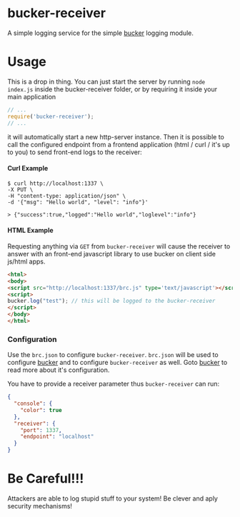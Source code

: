 bucker-receiver
===============

A simple logging service for the simple [bucker](https://github.com/nlf/bucker) logging module.

Usage
=====

This is a drop in thing. You can just start the server by running `node index.js` inside the bucker-receiver folder, or by requiring it inside your main application

```javascript
// ...
require('bucker-receiver');
// ...
```

it will automatically start a new http-server instance. Then it is possible to call the configured endpoint from a frontend application (html / curl / it's up to you) to send front-end logs to the receiver:

#### Curl Example

```
$ curl http://localhost:1337 \
-X PUT \
-H "content-type: application/json" \
-d '{"msg": "Hello world", "level": "info"}'

> {"success":true,"logged":"Hello world","loglevel":"info"}
```

#### HTML Example

Requesting anything via `GET` from `bucker-receiver` will cause the receiver to answer with an front-end javascript library to use bucker on client side js/html apps.

```html
<html>
<body>
<script src="http://localhost:1337/brc.js" type='text/javascript'></script>
<script>
bucker.log("test"); // this will be logged to the bucker-receiver 
</script>
</body>
</html>
```


### Configuration

Use the `brc.json` to configure `bucker-receiver`. `brc.json` will be used to configure [bucker](https://github.com/nlf/bucker) and to configure `bucker-receiver` as well. Goto [bucker](https://github.com/nlf/bucker) to read more about it's configuration.

You have to provide a receiver parameter thus `bucker-receiver` can run: 

```json
{
  "console": {
    "color": true
  },
  "receiver": {
    "port": 1337,
    "endpoint": "localhost"
  }
}
```

# Be Careful!!!

Attackers are able to log stupid stuff to your system! Be clever and aply security mechanisms! 